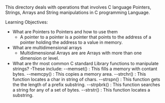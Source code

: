 This directory deals with operations that involves C language Pointers, Strings, Arrays and String manipulations in C programming Language.

Learning Objectives:
* What are Pointers to Pointers and how to use them
  - A pointer to a pointer is a pointer that points to the address of a pointer holding the address to a value in memory.
* What are multidimensional arrays
  - Multidimensional Arrays are are Arrays with more than one dimension or level.
* What are thr most common C standard Library functions to manipulate strings?
  -These include:
    --memset() : This fills a memory with contant bytes.
    --memcpy() : This copies a memory area.
    --strchr() : This function locates a char in string of chars.
    --strspn() : This function gets the the length of a prefix substring.
    --strpbrk() : This function searches a string for any of a set of bytes.
    --strstr() : This function locates a substring.
